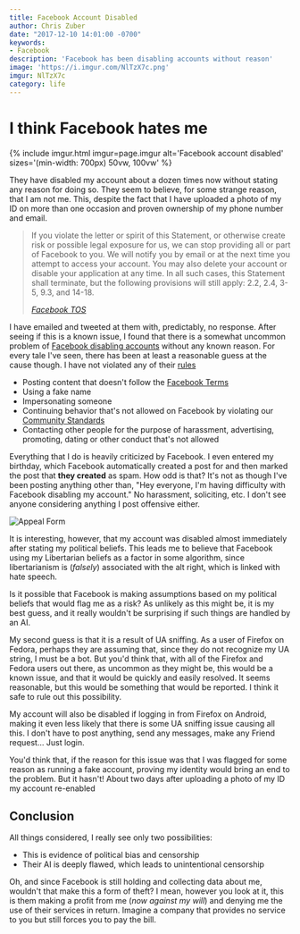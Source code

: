 ```yaml
---
title: Facebook Account Disabled
author: Chris Zuber
date: "2017-12-10 14:01:00 -0700"
keywords:
- Facebook
description: 'Facebook has been disabling accounts without reason'
image: 'https://i.imgur.com/NlTzX7c.png'
imgur: NlTzX7c
category: life
---
```

# I think Facebook hates me

{% include imgur.html imgur=page.imgur alt='Facebook account disabled' sizes='(min-width: 700px) 50vw, 100vw' %}

They have disabled my account about a dozen times now without stating any reason
for doing so. They seem to believe, for some strange reason, that I am not me. This,
despite the fact that I have uploaded a photo of my ID on more than one occasion
and proven ownership of my phone number and email.

> If you violate the letter or spirit of this Statement, or otherwise create
> risk or possible legal exposure for us, we can stop providing all or part of
> Facebook to you. We will notify you by email or at the next time you attempt
> to access your account. You may also delete your account or disable your
> application at any time. In all such cases, this Statement shall terminate,
> but the following provisions will still apply: 2.2, 2.4, 3-5, 9.3, and 14-18.
>
> *[Facebook TOS](https://www.facebook.com/terms)*

I have emailed and tweeted at them with, predictably, no response. After seeing
if this is a known issue, I found that there is a somewhat uncommon problem of
[Facebook disabling accounts](https://techcrunch.com/2007/12/11/facebook-stirring-up-anger-for-disabling-accounts/ "Facebook Stirring Up Anger For Disabling Accounts | TechCrunch")
without any known reason. For every tale I've seen, there has been at least a
reasonable guess at the cause though. I have not violated any of their
[rules](https://www.facebook.com/help/103873106370583)

- Posting content that doesn't follow the [Facebook Terms](https://www.facebook.com/terms)
- Using a fake name
- Impersonating someone
- Continuing behavior that's not allowed on Facebook by violating our
[Community Standards](https://www.facebook.com/communitystandards/_)
- Contacting other people for the purpose of harassment, advertising, promoting,
dating or other conduct that's not allowed

Everything that I do is heavily criticized by Facebook. I even entered my birthday,
which Facebook automatically created a post for and then marked the post that
**they created** as spam. How odd is that? It's not as though I've been posting
anything other than, "Hey everyone, I'm having difficulty with Facebook disabling
my account." No harassment, soliciting, etc. I don't see anyone considering anything
I post offensive either.

![Appeal Form](https://i.imgur.com/EEXqSvF.png)

It is interesting, however, that my account was disabled almost immediately after
stating my political beliefs. This leads me to believe that Facebook using my
Libertarian beliefs as a factor in some algorithm, since libertarianism is (*falsely*)
associated with the alt right, which is linked with hate speech.

Is it possible that Facebook is making assumptions based on my political beliefs
that would flag me as a risk? As unlikely as this might be, it is my best guess,
and it really wouldn't be surprising if such things are handled by an AI.

My second guess is that it is a result of UA sniffing. As a user of Firefox on
Fedora, perhaps they are assuming that, since they do not recognize my UA string,
I must be a bot. But you'd think that, with all of the Firefox and Fedora users
out there, as uncommon as they might be, this would be a known issue, and that it
would be quickly and easily resolved. It seems reasonable, but this would be
something that would be reported. I think it safe to rule out this possibility.

My account will also be disabled if logging in from Firefox on Android, making it
even less likely that there is some UA sniffing issue causing all this. I don't have
to post anything, send any messages, make any Friend request... Just login.

You'd think that, if the reason for this issue was that I was flagged for some
reason as running a fake account, proving my identity would bring an end to the
problem. But it hasn't! About two days after uploading a photo of my ID my account
re-enabled

## Conclusion
All things considered, I really see only two possibilities:
- This is evidence of political bias and censorship
- Their AI is deeply flawed, which leads to unintentional censorship

Oh, and since Facebook is still holding and collecting data about me, wouldn't
that make this a form of theft? I mean, however you look at it, this is them
making a profit from me (*now against my will*) and denying me the use of their
services in return. Imagine a company that provides no service to you but still
forces you to pay the bill.
